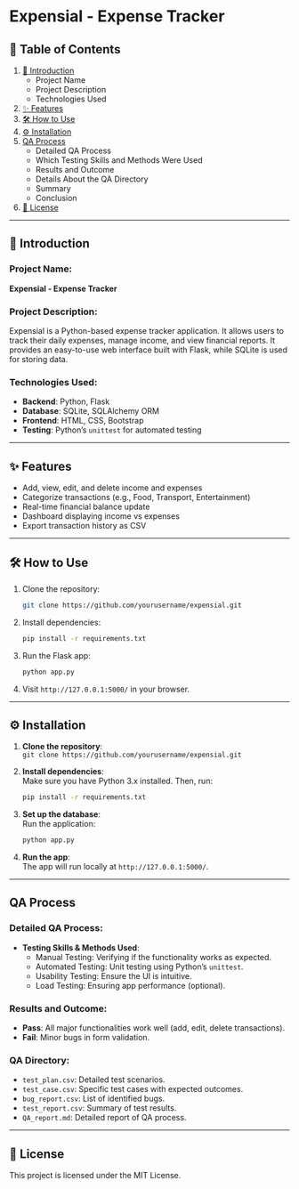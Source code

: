 
# Expensial - Expense Tracker

## 📑 Table of Contents
1. [🧾 Introduction](#introduction)
   - Project Name
   - Project Description
   - Technologies Used
2. [✨ Features](#features)
3. [🛠️ How to Use](#how-to-use)
4. [⚙️ Installation](#installation)
5. [QA Process](#qa-process)
   - Detailed QA Process
   - Which Testing Skills and Methods Were Used
   - Results and Outcome
   - Details About the QA Directory
   - Summary
   - Conclusion
6. [📝 License](#license)

---

## 🧾 Introduction

### **Project Name**:  
**Expensial - Expense Tracker**

### **Project Description**:  
Expensial is a Python-based expense tracker application. It allows users to track their daily expenses, manage income, and view financial reports. It provides an easy-to-use web interface built with Flask, while SQLite is used for storing data.

### **Technologies Used**:  
- **Backend**: Python, Flask
- **Database**: SQLite, SQLAlchemy ORM
- **Frontend**: HTML, CSS, Bootstrap
- **Testing**: Python’s `unittest` for automated testing

---

## ✨ Features
- Add, view, edit, and delete income and expenses
- Categorize transactions (e.g., Food, Transport, Entertainment)
- Real-time financial balance update
- Dashboard displaying income vs expenses
- Export transaction history as CSV

---

## 🛠️ How to Use

1. Clone the repository:
   ```bash
   git clone https://github.com/yourusername/expensial.git
   ```

2. Install dependencies:
   ```bash
   pip install -r requirements.txt
   ```

3. Run the Flask app:
   ```bash
   python app.py
   ```

4. Visit `http://127.0.0.1:5000/` in your browser.

---

## ⚙️ Installation

1. **Clone the repository**:  
   `git clone https://github.com/yourusername/expensial.git`

2. **Install dependencies**:  
   Make sure you have Python 3.x installed. Then, run:
   ```bash
   pip install -r requirements.txt
   ```

3. **Set up the database**:  
   Run the application:
   ```bash
   python app.py
   ```

4. **Run the app**:  
   The app will run locally at `http://127.0.0.1:5000/`.

---

## QA Process

### Detailed QA Process:
- **Testing Skills & Methods Used**:  
  - Manual Testing: Verifying if the functionality works as expected.
  - Automated Testing: Unit testing using Python’s `unittest`.
  - Usability Testing: Ensure the UI is intuitive.
  - Load Testing: Ensuring app performance (optional).

### Results and Outcome:
- **Pass**: All major functionalities work well (add, edit, delete transactions).
- **Fail**: Minor bugs in form validation.

### QA Directory:
- `test_plan.csv`: Detailed test scenarios.
- `test_case.csv`: Specific test cases with expected outcomes.
- `bug_report.csv`: List of identified bugs.
- `test_report.csv`: Summary of test results.
- `QA_report.md`: Detailed report of QA process.

---

## 📝 License

This project is licensed under the MIT License.
